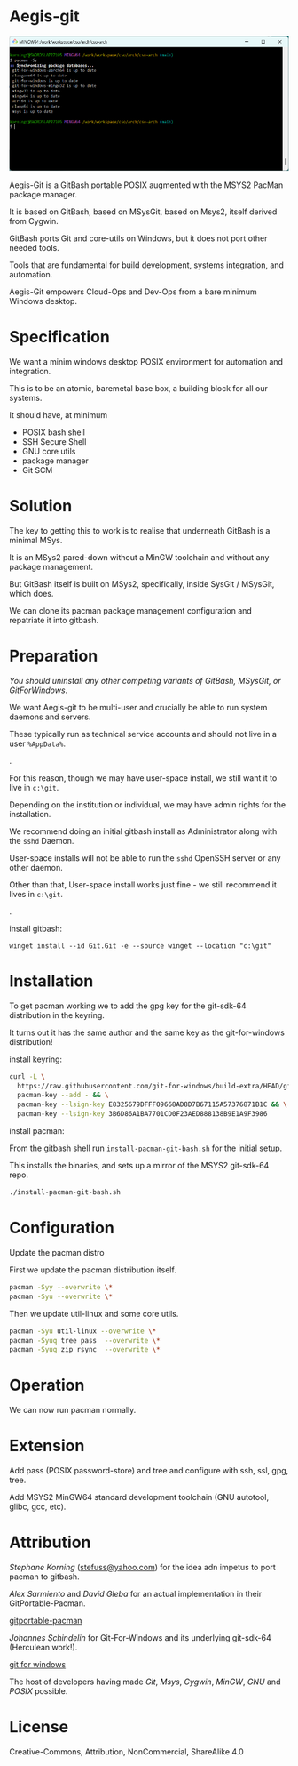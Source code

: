 # Aegis-git

![gitbash-pacman](gitbash-pacman.png)

Aegis-Git is a GitBash portable POSIX augmented with the MSYS2 PacMan package manager.

It is based on GitBash, based on MSysGit, based on Msys2, itself derived from Cygwin.

GitBash ports Git and core-utils on Windows, but it does not port other needed tools.

Tools that are fundamental for build development, systems integration, and automation.

Aegis-Git empowers Cloud-Ops and Dev-Ops from a bare minimum Windows desktop.


# Specification

We want a minim windows desktop POSIX environment for automation and integration.

This is to be an atomic, baremetal base box, a building block for all our systems.

It should have, at minimum

- POSIX bash shell
- SSH Secure Shell
- GNU core utils
- package manager
- Git SCM



# Solution

The key to getting this to work is to realise that underneath GitBash is a minimal MSys.

It is an MSys2 pared-down without a MinGW toolchain and without any package management.

But GitBash itself is built on MSys2, specifically, inside SysGit / MSysGit, which does.

We can clone its pacman package management configuration and repatriate it into gitbash.



# Preparation

*You should uninstall any other competing variants of GitBash, MSysGit, or GitForWindows*.

We want Aegis-git to be multi-user and crucially be able to run system daemons and servers.

These typically run as technical service accounts and should not live in a user `%AppData%`. 

.

For this reason, though we may have user-space install, we still want it to live in `c:\git`.

Depending on the institution or individual, we may have admin rights for the installation.

We recommend doing an initial gitbash install as Administrator along with the `sshd` Daemon.

User-space installs will not be able to run the `sshd` OpenSSH server or any other daemon.

Other than that, User-space install works just fine - we still recommend it lives in `c:\git`. 

.

install gitbash:

    winget install --id Git.Git -e --source winget --location "c:\git"



# Installation


To get pacman working we to add the gpg key for the git-sdk-64 distribution in the keyring.

It turns out it has the same author and the same key as the git-for-windows distribution!


install keyring:

```bash
curl -L \
  https://raw.githubusercontent.com/git-for-windows/build-extra/HEAD/git-for-windows-keyring/git-for-windows.gpg | \
  pacman-key --add - && \
  pacman-key --lsign-key E8325679DFFF09668AD8D7B67115A57376871B1C && \
  pacman-key --lsign-key 3B6D86A1BA7701CD0F23AED888138B9E1A9F3986
```


install pacman:

From the gitbash shell run `install-pacman-git-bash.sh` for the initial setup.

This installs the binaries, and sets up a mirror of the MSYS2 git-sdk-64 repo.


```bash
./install-pacman-git-bash.sh
```

  

# Configuration

Update the pacman distro


First we update the pacman distribution itself.

```bash
pacman -Syy --overwrite \*
pacman -Syu --overwrite \*
```

Then we update util-linux and some core utils.

```bash
pacman -Syu util-linux --overwrite \*
pacman -Syuq tree pass  --overwrite \*
pacman -Syuq zip rsync  --overwrite \*
```


# Operation

We can now run pacman normally.



# Extension

Add pass (POSIX password-store) and tree and configure with ssh, ssl, gpg, tree.

Add MSYS2 MinGW64 standard development toolchain (GNU autotool, glibc, gcc, etc).



# Attribution


*Stephane Korning* (stefuss@yahoo.com) for the idea adn impetus to port pacman to gitbash. 


*Alex Sarmiento* and *David Gleba* for an actual implementation in their GitPortable-Pacman.

[gitportable-pacman](https://github.com/dgleba/gitportable-pacman)


*Johannes Schindelin* for Git-For-Windows and its underlying git-sdk-64 (Herculean work!).

[git for windows](https://gitforwindows.org/install-inside-msys2-proper.html)


The host of developers having made *Git*, *Msys*, *Cygwin*, *MinGW*, *GNU* and *POSIX* possible.



# License

Creative-Commons,  Attribution, NonCommercial, ShareAlike 4.0


